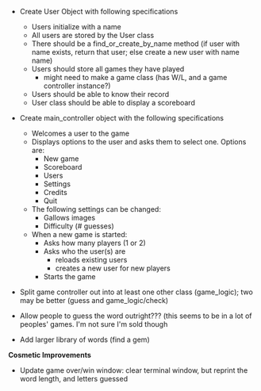 - Create User Object with following specifications
  - Users initialize with a name
  - All users are stored by the User class
  - There should be a find_or_create_by_name method (if user with name exists, return that user; else create a new user with name name)
  - Users should store all games they have played
    - might need to make a game class (has W/L, and a game controller instance?)
  - Users should be able to know their record
  - User class should be able to display a scoreboard


- Create main_controller object with the following specifications
  - Welcomes a user to the game
  - Displays options to the user and asks them to select one. Options are:
    - New game
    - Scoreboard
    - Users
    - Settings
    - Credits
    - Quit
  - The following settings can be changed:
    - Gallows images
    - Difficulty (# guesses)
  - When a new game is started:
    - Asks how many players (1 or 2)
    - Asks who the user(s) are
      - reloads existing users
      - creates a new user for new players
    - Starts the game

- Split game controller out into at least one other class (game_logic); two may be better (guess and game_logic/check)
- Allow people to guess the word outright??? (this seems to be in a lot of peoples' games. I'm not sure I'm sold though
- Add larger library of words (find a gem)



**Cosmetic Improvements**
- Update game over/win window: clear terminal window, but reprint
  the word length, and letters guessed
